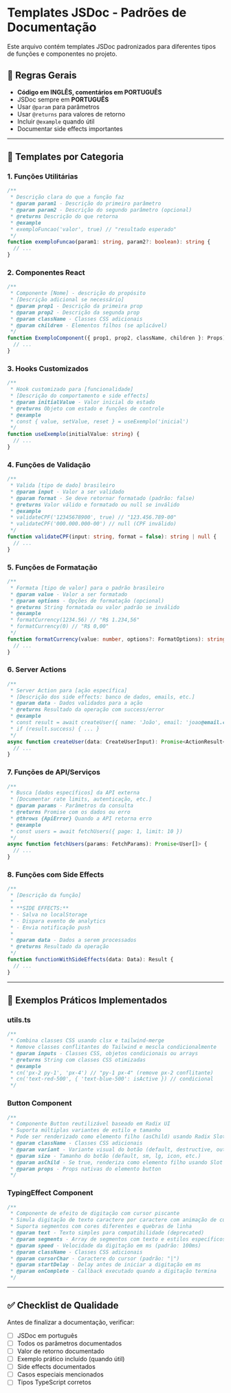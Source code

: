 # Templates JSDoc - Padrões de Documentação

Este arquivo contém templates JSDoc padronizados para diferentes tipos de funções e componentes no projeto.

## 🎯 Regras Gerais

- **Código em INGLÊS, comentários em PORTUGUÊS**
- JSDoc sempre em **PORTUGUÊS**
- Usar `@param` para parâmetros
- Usar `@returns` para valores de retorno
- Incluir `@example` quando útil
- Documentar side effects importantes

---

## 📝 Templates por Categoria

### 1. Funções Utilitárias

```typescript
/**
 * Descrição clara do que a função faz
 * @param param1 - Descrição do primeiro parâmetro
 * @param param2 - Descrição do segundo parâmetro (opcional)
 * @returns Descrição do que retorna
 * @example
 * exemploFuncao('valor', true) // "resultado esperado"
 */
function exemploFuncao(param1: string, param2?: boolean): string {
  // ...
}
```

### 2. Componentes React

```typescript
/**
 * Componente [Nome] - descrição do propósito
 * [Descrição adicional se necessário]
 * @param prop1 - Descrição da primeira prop
 * @param prop2 - Descrição da segunda prop
 * @param className - Classes CSS adicionais
 * @param children - Elementos filhos (se aplicável)
 */
function ExemploComponent({ prop1, prop2, className, children }: Props) {
  // ...
}
```

### 3. Hooks Customizados

```typescript
/**
 * Hook customizado para [funcionalidade]
 * [Descrição do comportamento e side effects]
 * @param initialValue - Valor inicial do estado
 * @returns Objeto com estado e funções de controle
 * @example
 * const { value, setValue, reset } = useExemplo('inicial')
 */
function useExemplo(initialValue: string) {
  // ...
}
```

### 4. Funções de Validação

```typescript
/**
 * Valida [tipo de dado] brasileiro
 * @param input - Valor a ser validado
 * @param format - Se deve retornar formatado (padrão: false)
 * @returns Valor válido e formatado ou null se inválido
 * @example
 * validateCPF('12345678900', true) // "123.456.789-00"
 * validateCPF('000.000.000-00') // null (CPF inválido)
 */
function validateCPF(input: string, format = false): string | null {
  // ...
}
```

### 5. Funções de Formatação

```typescript
/**
 * Formata [tipo de valor] para o padrão brasileiro
 * @param value - Valor a ser formatado
 * @param options - Opções de formatação (opcional)
 * @returns String formatada ou valor padrão se inválido
 * @example
 * formatCurrency(1234.56) // "R$ 1.234,56"
 * formatCurrency(0) // "R$ 0,00"
 */
function formatCurrency(value: number, options?: FormatOptions): string {
  // ...
}
```

### 6. Server Actions

```typescript
/**
 * Server Action para [ação específica]
 * [Descrição dos side effects: banco de dados, emails, etc.]
 * @param data - Dados validados para a ação
 * @returns Resultado da operação com success/error
 * @example
 * const result = await createUser({ name: 'João', email: 'joao@email.com' })
 * if (result.success) { ... }
 */
async function createUser(data: CreateUserInput): Promise<ActionResult<User>> {
  // ...
}
```

### 7. Funções de API/Serviços

```typescript
/**
 * Busca [dados específicos] da API externa
 * [Documentar rate limits, autenticação, etc.]
 * @param params - Parâmetros da consulta
 * @returns Promise com os dados ou erro
 * @throws {ApiError} Quando a API retorna erro
 * @example
 * const users = await fetchUsers({ page: 1, limit: 10 })
 */
async function fetchUsers(params: FetchParams): Promise<User[]> {
  // ...
}
```

### 8. Funções com Side Effects

```typescript
/**
 * [Descrição da função]
 * 
 * **SIDE EFFECTS:**
 * - Salva no localStorage
 * - Dispara evento de analytics
 * - Envia notificação push
 * 
 * @param data - Dados a serem processados
 * @returns Resultado da operação
 */
function functionWithSideEffects(data: Data): Result {
  // ...
}
```

---

## 🔧 Exemplos Práticos Implementados

### utils.ts
```typescript
/**
 * Combina classes CSS usando clsx e tailwind-merge
 * Remove classes conflitantes do Tailwind e mescla condicionalmente
 * @param inputs - Classes CSS, objetos condicionais ou arrays
 * @returns String com classes CSS otimizadas
 * @example
 * cn('px-2 py-1', 'px-4') // "py-1 px-4" (remove px-2 conflitante)
 * cn('text-red-500', { 'text-blue-500': isActive }) // condicional
 */
```

### Button Component
```typescript
/**
 * Componente Button reutilizável baseado em Radix UI
 * Suporta múltiplas variantes de estilo e tamanho
 * Pode ser renderizado como elemento filho (asChild) usando Radix Slot
 * @param className - Classes CSS adicionais
 * @param variant - Variante visual do botão (default, destructive, outline, etc.)
 * @param size - Tamanho do botão (default, sm, lg, icon, etc.)
 * @param asChild - Se true, renderiza como elemento filho usando Slot
 * @param props - Props nativas do elemento button
 */
```

### TypingEffect Component
```typescript
/**
 * Componente de efeito de digitação com cursor piscante
 * Simula digitação de texto caractere por caractere com animação de cursor
 * Suporta segmentos com cores diferentes e quebras de linha
 * @param text - Texto simples para compatibilidade (deprecated)
 * @param segments - Array de segmentos com texto e estilos específicos
 * @param speed - Velocidade da digitação em ms (padrão: 100ms)
 * @param className - Classes CSS adicionais
 * @param cursorChar - Caractere do cursor (padrão: "|")
 * @param startDelay - Delay antes de iniciar a digitação em ms
 * @param onComplete - Callback executado quando a digitação termina
 */
```

---

## ✅ Checklist de Qualidade

Antes de finalizar a documentação, verificar:

- [ ] JSDoc em português
- [ ] Todos os parâmetros documentados
- [ ] Valor de retorno documentado
- [ ] Exemplo prático incluído (quando útil)
- [ ] Side effects documentados
- [ ] Casos especiais mencionados
- [ ] Tipos TypeScript corretos